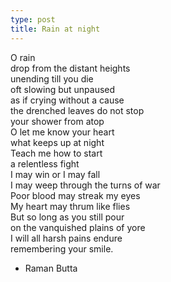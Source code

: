 ```yaml
---
type: post
title: Rain at night
---
```

O rain<br>
drop from the distant heights<br>
unending till you die<br>
oft slowing but unpaused<br>
as if crying without a cause<br>
the drenched leaves do not stop<br>
your shower from atop<br>
O let me know your heart<br>
what keeps up at night<br>
Teach me how to start<br>
a relentless fight<br>
I may win or I may fall<br>
I may weep through the turns of war<br>
Poor blood may streak my eyes<br>
My heart may thrum like flies<br>
But so long as you still pour<br>
on the vanquished plains of yore<br>
I will all harsh pains endure<br>
remembering your smile.<br>
- Raman Butta

